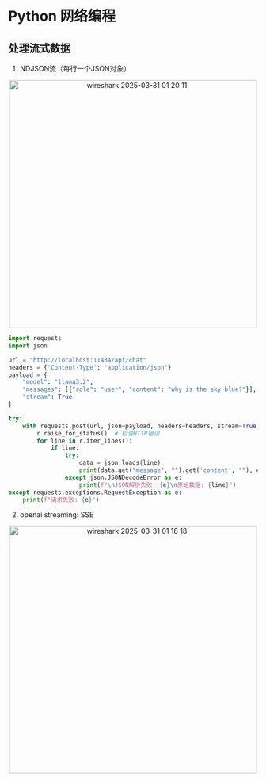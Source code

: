 # Python 网络编程

## 处理流式数据

1. NDJSON流（每行一个JSON对象）

<p align="center">
    <img width="500" alt="wireshark 2025-03-31 01 20 11" src="https://github.com/user-attachments/assets/c739abd3-4837-4da0-acba-2add6b845f49" />
</p>


```python
import requests
import json

url = "http://localhost:11434/api/chat"
headers = {"Content-Type": "application/json"}
payload = {
    "model": "llama3.2",
    "messages": [{"role": "user", "content": "why is the sky blue?"}],
    "stream": True
}

try:
    with requests.post(url, json=payload, headers=headers, stream=True, timeout=30) as r:
        r.raise_for_status()  # 检查HTTP错误
        for line in r.iter_lines():
            if line:
                try:
                    data = json.loads(line)
                    print(data.get("message", "").get('content', ""), end="", flush=True)
                except json.JSONDecodeError as e:
                    print(f"\nJSON解析失败: {e}\n原始数据: {line}")
except requests.exceptions.RequestException as e:
    print(f"请求失败: {e}")
```

2. openai streaming: SSE

<p align="center">
    <img width="500" alt="wireshark 2025-03-31 01 18 18" src="https://github.com/user-attachments/assets/2a823940-ddd1-42d6-ab0b-7213aadad9cf" />
</p>
